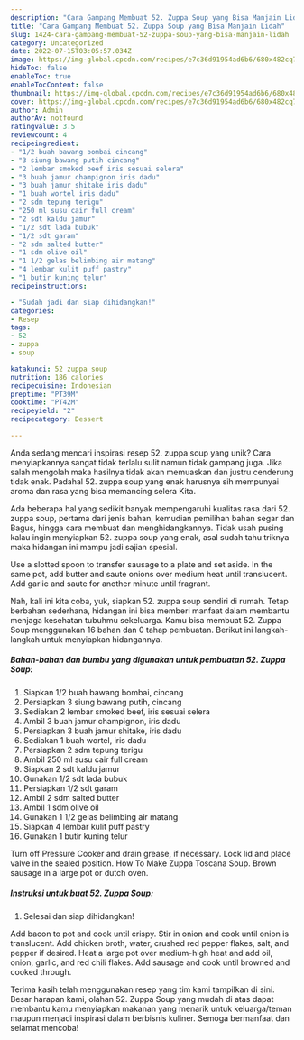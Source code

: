 ```yaml
---
description: "Cara Gampang Membuat 52. Zuppa Soup yang Bisa Manjain Lidah"
title: "Cara Gampang Membuat 52. Zuppa Soup yang Bisa Manjain Lidah"
slug: 1424-cara-gampang-membuat-52-zuppa-soup-yang-bisa-manjain-lidah
category: Uncategorized
date: 2022-07-15T03:05:57.034Z
image: https://img-global.cpcdn.com/recipes/e7c36d91954ad6b6/680x482cq70/52-zuppa-soup-foto-resep-utama.jpg
hideToc: false
enableToc: true
enableTocContent: false
thumbnail: https://img-global.cpcdn.com/recipes/e7c36d91954ad6b6/680x482cq70/52-zuppa-soup-foto-resep-utama.jpg
cover: https://img-global.cpcdn.com/recipes/e7c36d91954ad6b6/680x482cq70/52-zuppa-soup-foto-resep-utama.jpg
author: Admin
authorAv: notfound
ratingvalue: 3.5
reviewcount: 4
recipeingredient:
- "1/2 buah bawang bombai cincang"
- "3 siung bawang putih cincang"
- "2 lembar smoked beef iris sesuai selera"
- "3 buah jamur champignon iris dadu"
- "3 buah jamur shitake iris dadu"
- "1 buah wortel iris dadu"
- "2 sdm tepung terigu"
- "250 ml susu cair full cream"
- "2 sdt kaldu jamur"
- "1/2 sdt lada bubuk"
- "1/2 sdt garam"
- "2 sdm salted butter"
- "1 sdm olive oil"
- "1 1/2 gelas belimbing air matang"
- "4 lembar kulit puff pastry"
- "1 butir kuning telur"
recipeinstructions:

- "Sudah jadi dan siap dihidangkan!"
categories:
- Resep
tags:
- 52
- zuppa
- soup

katakunci: 52 zuppa soup 
nutrition: 186 calories
recipecuisine: Indonesian
preptime: "PT39M"
cooktime: "PT42M"
recipeyield: "2"
recipecategory: Dessert

---
```





Anda sedang mencari inspirasi resep 52. zuppa soup yang unik? Cara menyiapkannya sangat tidak terlalu sulit namun tidak gampang juga. Jika salah mengolah maka hasilnya tidak akan memuaskan dan justru cenderung tidak enak. Padahal 52. zuppa soup yang enak harusnya sih mempunyai aroma dan rasa yang bisa memancing selera Kita.





Ada beberapa hal yang sedikit banyak mempengaruhi kualitas rasa dari 52. zuppa soup, pertama dari jenis bahan, kemudian pemilihan bahan segar dan Bagus, hingga cara membuat dan menghidangkannya. Tidak usah pusing kalau ingin menyiapkan 52. zuppa soup yang enak,      asal sudah tahu triknya maka hidangan ini mampu jadi sajian spesial.














Use a slotted spoon to transfer sausage to a plate and set aside. In the same pot, add butter and saute onions over medium heat until translucent. Add garlic and saute for another minute until fragrant.






Nah, kali ini kita coba, yuk, siapkan 52. zuppa soup sendiri di rumah. Tetap berbahan sederhana, hidangan ini bisa memberi manfaat dalam membantu menjaga kesehatan tubuhmu sekeluarga. Kamu bisa membuat 52. Zuppa Soup menggunakan 16 bahan dan 0 tahap pembuatan. Berikut ini langkah-langkah untuk menyiapkan hidangannya.

<!--inarticleads1-->

##### Bahan-bahan dan bumbu yang digunakan untuk pembuatan 52. Zuppa Soup:

1. Siapkan 1/2 buah bawang bombai, cincang
1. Persiapkan 3 siung bawang putih, cincang
1. Sediakan 2 lembar smoked beef, iris sesuai selera
1. Ambil 3 buah jamur champignon, iris dadu
1. Persiapkan 3 buah jamur shitake, iris dadu
1. Sediakan 1 buah wortel, iris dadu
1. Persiapkan 2 sdm tepung terigu
1. Ambil 250 ml susu cair full cream
1. Siapkan 2 sdt kaldu jamur
1. Gunakan 1/2 sdt lada bubuk
1. Persiapkan 1/2 sdt garam
1. Ambil 2 sdm salted butter
1. Ambil 1 sdm olive oil
1. Gunakan 1 1/2 gelas belimbing air matang
1. Siapkan 4 lembar kulit puff pastry
1. Gunakan 1 butir kuning telur


Turn off Pressure Cooker and drain grease, if necessary. Lock lid and place valve in the sealed position. How To Make Zuppa Toscana Soup. Brown sausage in a large pot or dutch oven. 

<!--inarticleads2-->

##### Instruksi untuk buat 52. Zuppa Soup:


1. Selesai dan siap dihidangkan!

Add bacon to pot and cook until crispy. Stir in onion and cook until onion is translucent. Add chicken broth, water, crushed red pepper flakes, salt, and pepper if desired. Heat a large pot over medium-high heat and add oil, onion, garlic, and red chili flakes. Add sausage and cook until browned and cooked through. 

Terima kasih telah menggunakan resep yang tim kami tampilkan di sini. Besar harapan kami, olahan 52. Zuppa Soup yang mudah di atas dapat membantu kamu menyiapkan makanan yang menarik untuk keluarga/teman maupun menjadi inspirasi dalam berbisnis kuliner. Semoga bermanfaat dan selamat mencoba!
